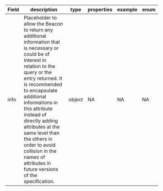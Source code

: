 |Field | description | type | properties | example | enum|
| ---| ---| ---| ---| ---| --- |
| info | Placeholder to allow the Beacon to return any additional information that is necessary or could be of interest in relation to the query or the entry returned. It is recommended to encapsulate additional informations in this attribute instead of directly adding attributes at the same level than the others in order to avoid collision in the names of attributes in future versions of the specification. | object | NA | NA | NA|
